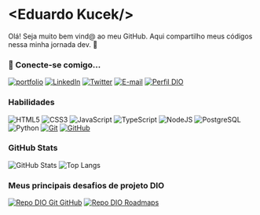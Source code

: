 # &lt;Eduardo Kucek/&gt;

Olá! Seja muito bem vind@ ao meu GitHub. Aqui compartilho meus códigos nessa minha jornada dev. 🌌

### 🔗 Conecte-se comigo...

[![portfolio](https://img.shields.io/badge/portfolio-000?style=for-the-badge&logo=ko-fi&logoColor=white)](https://portfolio-v1-0-delta.vercel.app/)
[![LinkedIn](https://img.shields.io/badge/LinkedIn-000?style=for-the-badge&logo=linkedin&logoColor=0E76A8)](https://www.linkedin.com/in/eduardokucek/)
[![Twitter](https://img.shields.io/badge/Twitter-000?style=for-the-badge&logo=twitter)](https://twitter.com/eduardokucek)
[![E-mail](https://img.shields.io/badge/-Email-000?style=for-the-badge&logo=microsoft-outlook&logoColor=E94D5F)](mailto:eduardo.kucek@gmail.com)
[![Perfil DIO](https://img.shields.io/badge/-Meu%20Perfil%20na%20DIO-30A3DC?style=for-the-badge)](https://web.dio.me/users/eduardo_kucek/)

### Habilidades

![HTML5](https://img.shields.io/badge/HTML5-000?style=for-the-badge&logo=html5)
![CSS3](https://img.shields.io/badge/CSS3-000?style=for-the-badge&logo=css3&logoColor=264CE4)
![JavaScript](https://img.shields.io/badge/JavaScript-000?style=for-the-badge&logo=javascript)
![TypeScript](https://img.shields.io/badge/TypeScript-000?style=for-the-badge&logo=typescript)
![NodeJS](https://img.shields.io/badge/NodeJS-000?style=for-the-badge&logo=nodedotjs&logoColor=3EAb5F)
![PostgreSQL](https://img.shields.io/badge/PostgreSQL-000?style=for-the-badge&logo=postgresql)
![Python](https://img.shields.io/badge/Python-000?style=for-the-badge&logo=python)
[![Git](https://img.shields.io/badge/Git-000?style=for-the-badge&logo=git&logoColor=E94D5F)](https://git-scm.com/doc)
[![GitHub](https://img.shields.io/badge/GitHub-000?style=for-the-badge&logo=github&logoColor=30A3DC)](https://docs.github.com/)

### GitHub Stats

![GitHub Stats](https://github-readme-stats.vercel.app/api?username=eduardokucek&theme=transparent&bg_color=000&border_color=30A3DC&show_icons=true&icon_color=30A3DC&title_color=E94D5F&text_color=FFF)
![Top Langs](https://github-readme-stats-git-masterrstaa-rickstaa.vercel.app/api/top-langs/?username=eduardokucek&layout=compact&bg_color=000&border_color=30A3DC&title_color=E94D5F&text_color=FFF)

### Meus principais desafios de projeto DIO

[![Repo DIO Git GitHub](https://github-readme-stats.vercel.app/api/pin/?username=elidianaandrade&repo=dio-lab-open-source&bg_color=000&border_color=30A3DC&show_icons=true&icon_color=30A3DC&title_color=E94D5F&text_color=FFF)](https://github.com/elidianaandrade/dio-lab-open-source)
[![Repo DIO Roadmaps](https://github-readme-stats.vercel.app/api/pin/?username=digitalinnovationone&repo=roadmaps&bg_color=000&border_color=30A3DC&show_icons=true&icon_color=30A3DC&title_color=E94D5F&text_color=FFF)](https://github.com/digitalinnovationone/roadmaps)
